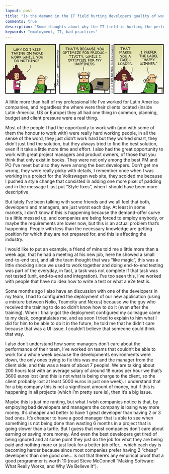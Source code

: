 ```yaml
---
layout: post
title: "Is the demand in the IT field hurting developers quality of work?"
comments: true
description: "Some thoughts about why the IT field is hurting the performance of the best employees and encouraging the bad ones."
keywords: "employment, IT, bad practices"
--- 
```


![management](/assets/images/posts/bad-employee.gif)

A little more than half of my professional life I’ve worked for Latin America companies, and regardless the where were their clients located (inside Latin-America, US or Europe) they all had one thing in common, planning, budget and client pressure were a real thing. 

Most of the people I had the opportunity to work with (and with some of them the honour to work with) were really hard working people, in all the sense of the word, they just didn’t work hard but they worked smart, they didn’t just find the solution, but they always tried to find the best solution, even if it take a little more time and effort. 
I also had the great opportunity to work with great project managers and product owners, of those that you think that only exist in books. They were not only among the best PM and PO I’ve meet but also they were among the best developers. Don’t get me wrong, they were really picky with details, I remember once when I was working in a project for the Volkswagen web site, they scolded me because I pushed a style change that consisted in adding one more pixel of padding and in the message I just put “Style fixes”, when I should have been more descriptive. 

But lately I’ve been talking with some friends and we all feel that both, developers and managers, are just worst each day. At least in some markets, I don’t know if this is happening because the demand-offer curve is a little messed up, and companies are being forced to employ anybody, or maybe the requirements are lower now, but this is an actual problem that’s happening. People with less than the necessary knowledge are getting position for which they are not prepared for, and this is affecting the industry.

I would like to put an example, a friend of mine told me a little more than a week ago, that he had a meeting at his new job, here he showed a small end-to-end test, and all the team thought that was “like magic”, this was a little shocking since we used to work together and doing end-to-end testing was part of the everyday, in fact, a task was not complete if that task was not tested (unit, end-to-end and integration). I’ve too seen this, I’ve worked with people that have no idea how to write a test or what a e2e test is.

Some months ago I also have an discussion with one of the developers in my team, I had to configured the deployment of our new application (using a mixture between Nolio, Teamcity and Nexus) because we the guy who received the training to do so didn’t know how to do it (even after the training). When I finally got the deployment configured my colleague came to my desk, congratulates me, and as soon I tried to explain to him what I did for him to be able to do it in the future, he told me that he didn’t care because that was a UI issue. I couldn’t believe that someone could think that way.

I also don’t understand how some managers don’t care about the performance of their team, I’ve worked on teams that couldn’t be able to work for a whole week because the developments environments were down, the only ones trying to fix this was me and the manager from the client side, and this was a team of about 7 people!. We are talking about 200 hours lost with an average salary of around 18 euros per hour we that’s 3600 euros lost (and this is not what is being charge to the client, so the client probably lost at least 5000 euros in just one week). I understand that for a big company this is not a significant amount of money, but if this is happening in all projects (which I’m pretty sure is), then it’s a big issue.

Maybe this is just me ranting, but what I wish companies notice is that, by employing bad developers and managers the company is losing way more money. It’s cheaper and better to have 1 great developer than having 2 or 3 bad ones. It’s cheaper to have a good manager that is able to see when something is not being done than wasting 6 months in a project that is going slower than a turtle. But I guess that most companies don’t care about earning or saving more money. And even the best developers get tired of being ignored and at some point they just do the job for what they are being paid and nothing more or just look for a better job offer… which each day is becoming harder because since most companies prefer having 2 “cheap” developers than one good one… is not that there’s any empirical proof that a good programmer is worth 10 (read Steve McConnell “Making Software: What Really Works, and Why We Believe It“).
